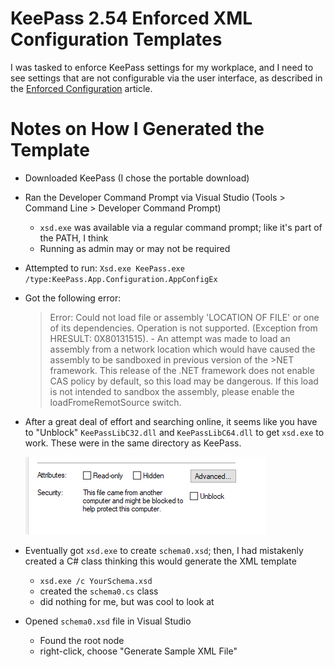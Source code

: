 # KeePass 2.54 Enforced XML Configuration Templates

I was tasked to enforce KeePass settings for my workplace, and I need to see settings that are not configurable via the user interface, as described in the [Enforced Configuration](https://keepass.info/help/kb/config_enf.html) article.

# Notes on How I Generated the Template

- Downloaded KeePass (I chose the portable download)

- Ran the Developer Command Prompt via Visual Studio (Tools > Command Line > Developer Command Prompt)
  - `xsd.exe` was available via a regular command prompt; like it's part of the PATH, I think
  - Running as admin may or may not be required

- Attempted to run:  `Xsd.exe KeePass.exe /type:KeePass.App.Configuration.AppConfigEx`

- Got the following error:
  >  Error:  Could not load file or assembly 'LOCATION OF FILE' or one of its dependencies.  Operation is not supported.  (Exception from HRESULT:  0X80131515). - An attempt was made to load an assembly from a network location which would have caused the assembly to be sandboxed in previous version of the >NET framework.  This release of the .NET framework does not enable CAS policy by default, so this load may be dangerous.  If this load is not intended to sandbox the assembly, please enable the loadFromeRemotSource switch.

- After a great deal of effort and searching online, it seems like you have to "Unblock" `KeePassLibC32.dll` and `KeePassLibC64.dll` to get `xsd.exe` to work.  These were in the same directory as KeePass.

  ![Alt text](unblock_DLL_screenshot.png)

- Eventually got `xsd.exe` to create `schema0.xsd`; then, I had mistakenly created a C# class thinking this would generate the XML template
  - `xsd.exe /c YourSchema.xsd`
  - created the `schema0.cs` class
  - did nothing for me, but was cool to look at

- Opened `schema0.xsd` file in Visual Studio
    - Found the root node
    - right-click, choose "Generate Sample XML File"
